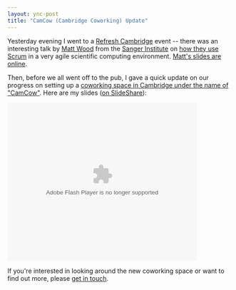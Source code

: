 ```yaml
---
layout: ync-post
title: "CamCow (Cambridge Coworking) Update"
---
```


Yesterday evening I went to a
[Refresh Cambridge](http://www.refreshcambridge.org/) event -- there was an interesting talk by
[Matt Wood](http://www.greenisgood.co.uk/) from the
[Sanger Institute](http://www.sanger.ac.uk/Users/mw4/) on
[how they use Scrum](http://greenisgood.co.uk/pages/show/introduction_to_scrum) in a very agile
scientific computing environment.
[Matt's slides are online](http://www.slideshare.net/mza/introduction-to-scrum).

Then, before we
all went off to the pub, I gave a quick update on our progress on setting up a
[coworking space in Cambridge under the name of "CamCow"](http://camcow.org). Here are my slides
([on SlideShare](http://www.slideshare.net/martinkleppmann/camcow-building-a-coworking-space-for-cambridge)):

<div style="width:425px;text-align:left" id="__ss_991691">
    <object style="margin:0px" width="425" height="355">
        <param name="movie" value="http://static.slideshare.net/swf/ssplayer2.swf?doc=camcowrefresh20090204-1233824337412768-2&rel=0&stripped_title=camcow-building-a-coworking-space-for-cambridge" />
        <param name="allowFullScreen" value="true"/>
        <param name="allowScriptAccess" value="always"/>
        <embed src="http://static.slideshare.net/swf/ssplayer2.swf?doc=camcowrefresh20090204-1233824337412768-2&rel=0&stripped_title=camcow-building-a-coworking-space-for-cambridge"
            type="application/x-shockwave-flash" allowscriptaccess="always" allowfullscreen="true"
            width="425" height="355"></embed>
    </object>
</div>

If you're interested in looking around the new coworking space
or want to find out more, please [get in touch](/contact/).
